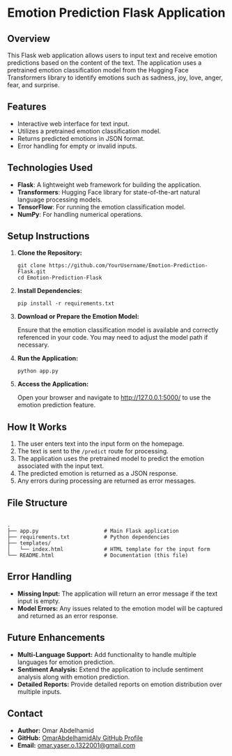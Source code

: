 <!DOCTYPE html>
<html lang="en">
<head>
    <meta charset="UTF-8">
    <meta name="viewport" content="width=device-width, initial-scale=1.0">

</head>
<body>

<h1>Emotion Prediction Flask Application</h1>

<h2>Overview</h2>
<p>This Flask web application allows users to input text and receive emotion predictions based on the content of the text. The application uses a pretrained emotion classification model from the Hugging Face Transformers library to identify emotions such as sadness, joy, love, anger, fear, and surprise.</p>

<h2>Features</h2>
<ul>
    <li>Interactive web interface for text input.</li>
    <li>Utilizes a pretrained emotion classification model.</li>
    <li>Returns predicted emotions in JSON format.</li>
    <li>Error handling for empty or invalid inputs.</li>
</ul>

<h2>Technologies Used</h2>
<ul>
    <li><strong>Flask</strong>: A lightweight web framework for building the application.</li>
    <li><strong>Transformers</strong>: Hugging Face library for state-of-the-art natural language processing models.</li>
    <li><strong>TensorFlow</strong>: For running the emotion classification model.</li>
    <li><strong>NumPy</strong>: For handling numerical operations.</li>
</ul>

<h2>Setup Instructions</h2>
<ol>
    <li><strong>Clone the Repository:</strong>
        <pre><code>git clone https://github.com/YourUsername/Emotion-Prediction-Flask.git
cd Emotion-Prediction-Flask</code></pre>
    </li>
    <li><strong>Install Dependencies:</strong>
        <pre><code>pip install -r requirements.txt</code></pre>
    </li>
    <li><strong>Download or Prepare the Emotion Model:</strong>
        <p>Ensure that the emotion classification model is available and correctly referenced in your code. You may need to adjust the model path if necessary.</p>
    </li>
    <li><strong>Run the Application:</strong>
        <pre><code>python app.py</code></pre>
    </li>
    <li><strong>Access the Application:</strong>
        <p>Open your browser and navigate to <a href="http://127.0.0.1:5000/">http://127.0.0.1:5000/</a> to use the emotion prediction feature.</p>
    </li>
</ol>

<h2>How It Works</h2>
<ol>
    <li>The user enters text into the input form on the homepage.</li>
    <li>The text is sent to the <code>/predict</code> route for processing.</li>
    <li>The application uses the pretrained model to predict the emotion associated with the input text.</li>
    <li>The predicted emotion is returned as a JSON response.</li>
    <li>Any errors during processing are returned as error messages.</li>
</ol>

<h2>File Structure</h2>
<pre><code>
.
├── app.py                     # Main Flask application
├── requirements.txt           # Python dependencies
├── templates/
│   └── index.html             # HTML template for the input form
└── README.html                # Documentation (this file)
</code></pre>

<h2>Error Handling</h2>
<ul>
    <li><strong>Missing Input:</strong> The application will return an error message if the text input is empty.</li>
    <li><strong>Model Errors:</strong> Any issues related to the emotion model will be captured and returned as an error response.</li>
</ul>

<h2>Future Enhancements</h2>
<ul>
    <li><strong>Multi-Language Support:</strong> Add functionality to handle multiple languages for emotion prediction.</li>
    <li><strong>Sentiment Analysis:</strong> Extend the application to include sentiment analysis along with emotion prediction.</li>
    <li><strong>Detailed Reports:</strong> Provide detailed reports on emotion distribution over multiple inputs.</li>
</ul>

<h2>Contact</h2>
<ul>
    <li><strong>Author:</strong> Omar Abdelhamid</li>
    <li><strong>GitHub:</strong> <a href="https://github.com/OmarAbdelhamidAly">OmarAbdelhamidAly GitHub Profile</a></li>
    <li><strong>Email:</strong> <a href="mailto:omar.yaser.o.1322001@gmail.com">omar.yaser.o.1322001@gmail.com</a></li>
</ul>

</body>
</html>
